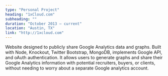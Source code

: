 ```yaml
---
type: "Personal Project"
heading: "1xCloud.com"
subheading: ""
duration: "October 2013 – current"
location: "Austin, TX"
link: "http://1xcloud.com"
---
```


Website designed to publicly share Google Analytics data and graphs. Built with Node, Knockout, Twitter Bootstrap, MongoDB, implements Google API, and oAuth authentication. It allows users to generate graphs and share their Google Analytics information with potential recruiters, buyers, or clients, without needing to worry about a separate Google analytics account. 


